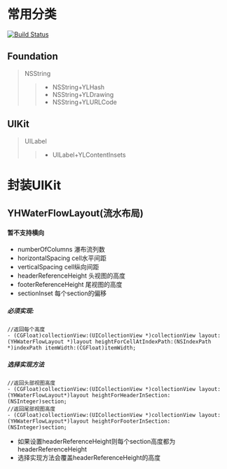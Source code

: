 # 常用分类
[![Build Status](https://travis-ci.com/Mabeple/OC-YL.svg?branch=master)](https://travis-ci.com/Mabeple/OC-YL)
## Foundation
> NSString
> > * NSString+YLHash 
> > * NSString+YLDrawing
> > * NSString+YLURLCode

## UIKit
> UILabel
> > * UILabel+YLContentInsets

# 封装UIKit
## YHWaterFlowLayout(流水布局)
#### 暂不支持横向
 * numberOfColumns 瀑布流列数
 * horizontalSpacing cell水平间距
 * verticalSpacing cell纵向间距
 * headerReferenceHeight 头视图的高度
 * footerReferenceHeight 尾视图的高度
 * sectionInset 每个section的偏移

##### 必须实现:
```
//返回每个高度
- (CGFloat)collectionView:(UICollectionView *)collectionView layout:(YHWaterFlowLayout *)layout heightForCellAtIndexPath:(NSIndexPath *)indexPath itemWidth:(CGFloat)itemWidth;	     
```	    
##### 选择实现方法
```
//返回头部视图高度
- (CGFloat)collectionView:(UICollectionView *)collectionView layout:(YHWaterFlowLayout*)layout heightForHeaderInSection:(NSInteger)section;
//返回尾部视图高度
- (CGFloat)collectionView:(UICollectionView *)collectionView layout:(YHWaterFlowLayout*)layout heightForFooterInSection:(NSInteger)section;
```
* 如果设置headerReferenceHeight则每个section高度都为headerReferenceHeight
* 选择实现方法会覆盖headerReferenceHeight的高度